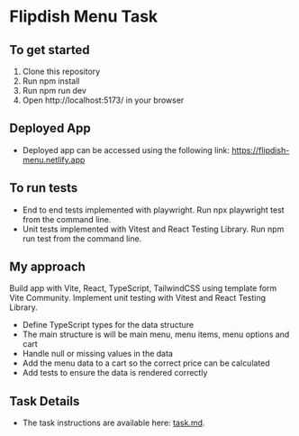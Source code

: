 # Flipdish Menu Task

## To get started
1. Clone this repository
2. Run npm install
3. Run npm run dev
4. Open http://localhost:5173/ in your browser

## Deployed App
* Deployed app can be accessed using the following link:
https://flipdish-menu.netlify.app

## To run tests
* End to end tests implemented with playwright. Run npx playwright test from the command line.
* Unit tests implemented with Vitest and React Testing Library. Run npm run test from the command line.

## My approach
Build app with Vite, React, TypeScript, TailwindCSS using template form Vite Community.
Implement unit testing with Vitest and React Testing Library.

* Define TypeScript types for the data structure
* The main structure is will be main menu, menu items, menu options and cart
* Handle null or missing values in the data
* Add the menu data to a cart so the correct price can be calculated
* Add tests to ensure the data is rendered correctly

## Task Details

* The task instructions are available here: [task.md](./task.md).
